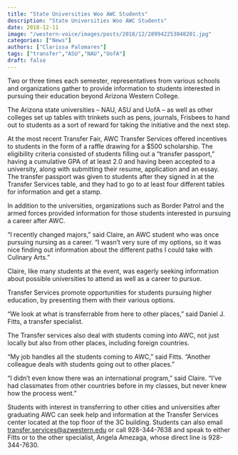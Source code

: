 ```yaml
---
title: "State Universities Woo AWC Students"
description: "State Universities Woo AWC Students"
date: 2018-12-11
image: "/western-voice/images/posts/2018/12/289942253048201.jpg"
categories: ["News"]
authors: ["Clarissa Palomares"]
tags: ["transfer","ASU","NAU","UofA"]
draft: false
---
```

Two or three times each semester, representatives from various schools and organizations gather to provide information to students interested in pursuing their education beyond Arizona Western College.

The Arizona state universities – NAU, ASU and UofA – as well as other colleges set up tables with trinkets such as pens, journals, Frisbees to hand out to students as a sort of reward for taking the initiative and the next step.

At the most recent Transfer Fair, AWC Transfer Services offered incentives to students in the form of a raffle drawing for a $500 scholarship. The eligibility criteria consisted of students filling out a “transfer passport,” having a cumulative GPA of at least 2.0 and having been accepted to a university, along with submitting their resume, application and an essay. The transfer passport was given to students after they signed in at the Transfer Services table, and they had to go to at least four different tables for information and get a stamp.

In addition to the universities, organizations such as Border Patrol and the armed forces provided information for those students interested in pursuing a career after AWC.

“I recently changed majors,” said Claire, an AWC student who was once pursuing nursing as a career. “I wasn’t very sure of my options, so it was nice finding out information about the different paths I could take with Culinary Arts.”

Claire, like many students at the event, was eagerly seeking information about possible universities to attend as well as a career to pursue.

Transfer Services promote opportunities for students pursuing higher education, by presenting them with their various options.

“We look at what is transferrable from here to other places,” said Daniel J. Fitts, a transfer specialist.

The Transfer services also deal with students coming into AWC, not just locally but also from other places, including foreign countries.

“My job handles all the students coming to AWC,” said Fitts. “Another colleague deals with students going out to other places.”

“I didn’t even know there was an international program,” said Claire. “I’ve had classmates from other countries before in my classes, but never knew how the process went.”

Students with interest in transferring to other cities and universities after graduating AWC can seek help and information at the Transfer Services center located at the top floor of the 3C building. Students can also email transfer.services@azwestern.edu or call 928-344-7638 and speak to either Fitts or to the other specialist, Angela Amezaga, whose direct line is 928-344-7630.